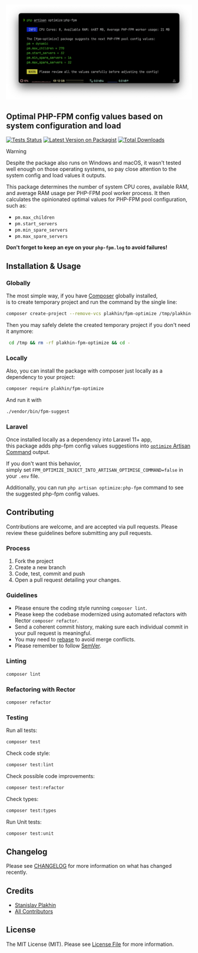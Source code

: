 <p align="center"><img src="/art/optimize-php-fpm.png" alt="Screenshot of the `php artisan optimize:php-fpm` command"></p>

## Optimal PHP-FPM config values based on system configuration and load

[![Tests Status](https://github.com/plakhin/fpm-optimize/actions/workflows/main.yml/badge.svg)](https://github.com/plakhin/fpm-optimize/actions)
[![Latest Version on Packagist](https://img.shields.io/packagist/v/plakhin/fpm-optimize.svg)](https://packagist.org/packages/plakhin/fpm-optimize)
[![Total Downloads](https://img.shields.io/packagist/dt/plakhin/fpm-optimize.svg)](https://packagist.org/packages/plakhin/fpm-optimize)

> [!WARNING]  
> Despite the package also runs on Windows and macOS, it wasn't tested well enough on those operating systems, so pay close attention to the system config and load values it outputs.

This package determines the number of system CPU cores, available RAM, and average RAM usage per PHP-FPM pool worker process. It then calculates the opinionated optimal values for PHP-FPM pool configuration, such as:
- `pm.max_children`
- `pm.start_servers`
- `pm.min_spare_servers`
- `pm.max_spare_servers`

**Don't forget to keep an eye on your `php-fpm.log` to avoid failures!**

## Installation & Usage

### Globally

The most simple way, if you have [Composer](https://getcomposer.org) globally installed,  
is to create temporary project and run the command by the single line:
```sh
composer create-project --remove-vcs plakhin/fpm-optimize /tmp/plakhin-fpm-optimize && /tmp/plakhin-fpm-optimize/bin/fpm-suggest
```  
Then you may safely delete the created temporary project if you don't need it anymore:
```sh
 cd /tmp && rm -rf plakhin-fpm-optimize && cd -
```

### Locally

Also, you can install the package with composer just locally as a dependency to your project:

```sh
composer require plakhin/fpm-optimize
```

And run it with

```sh
./vendor/bin/fpm-suggest
```

### Laravel

Once installed locally as a dependency into Laravel 11+ app,  
this package adds php-fpm config values suggestions into [`optimize` Artisan Command](https://laravel.com/docs/deployment#optimization) output.  

If you don't want this behavior,  
simply set `FPM_OPTIMIZE_INJECT_INTO_ARTISAN_OPTIMISE_COMMAND=false` in your `.env` file.

Additionally, you can run `php artisan optimize:php-fpm` command to see the suggested php-fpm config values.

## Contributing
Contributions are welcome, and are accepted via pull requests.
Please review these guidelines before submitting any pull requests.

### Process

1. Fork the project
1. Create a new branch
1. Code, test, commit and push
1. Open a pull request detailing your changes.

### Guidelines

* Please ensure the coding style running `composer lint`.
* Please keep the codebase modernized using automated refactors with Rector `composer refactor`.
* Send a coherent commit history, making sure each individual commit in your pull request is meaningful.
* You may need to [rebase](https://git-scm.com/book/en/v2/Git-Branching-Rebasing) to avoid merge conflicts.
* Please remember to follow [SemVer](http://semver.org/).

### Linting

```sh
composer lint
```

### Refactoring with Rector

```sh
composer refactor
```

### Testing

Run all tests:
```sh
composer test
```

Check code style:
```sh
composer test:lint
```

Check possible code improvements:
```sh
composer test:refactor
```

Check types:
```sh
composer test:types
```

Run Unit tests:
```sh
composer test:unit
```

## Changelog

Please see [CHANGELOG](CHANGELOG.md) for more information on what has changed recently.

## Credits

- [Stanislav Plakhin](https://github.com/plakhin)
- [All Contributors](../../contributors)

## License

The MIT License (MIT). Please see [License File](LICENSE.md) for more information.
